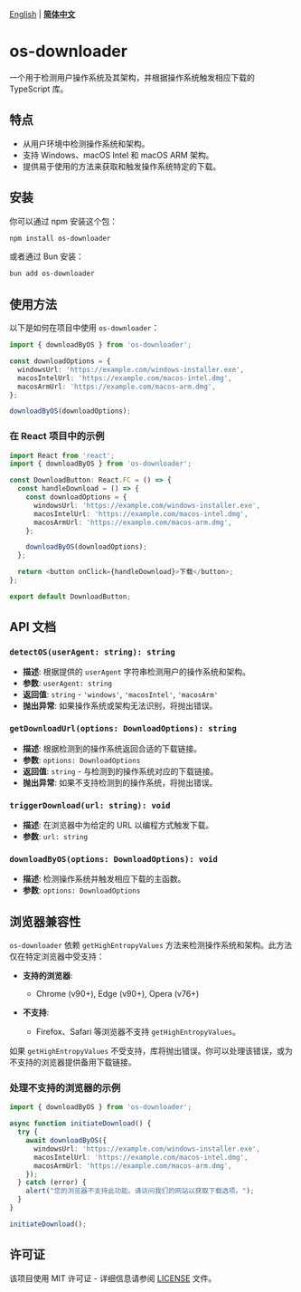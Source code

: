 
[English](./README.md) | [**简体中文**](./README_zh.md)

# os-downloader

一个用于检测用户操作系统及其架构，并根据操作系统触发相应下载的 TypeScript 库。

## 特点

- 从用户环境中检测操作系统和架构。
- 支持 Windows、macOS Intel 和 macOS ARM 架构。
- 提供易于使用的方法来获取和触发操作系统特定的下载。

## 安装

你可以通过 npm 安装这个包：

```bash
npm install os-downloader
```

或者通过 Bun 安装：

```bash
bun add os-downloader
```

## 使用方法

以下是如何在项目中使用 `os-downloader`：

```typescript
import { downloadByOS } from 'os-downloader';

const downloadOptions = {
  windowsUrl: 'https://example.com/windows-installer.exe',
  macosIntelUrl: 'https://example.com/macos-intel.dmg',
  macosArmUrl: 'https://example.com/macos-arm.dmg',
};

downloadByOS(downloadOptions);
```

### 在 React 项目中的示例

```typescript
import React from 'react';
import { downloadByOS } from 'os-downloader';

const DownloadButton: React.FC = () => {
  const handleDownload = () => {
    const downloadOptions = {
      windowsUrl: 'https://example.com/windows-installer.exe',
      macosIntelUrl: 'https://example.com/macos-intel.dmg',
      macosArmUrl: 'https://example.com/macos-arm.dmg',
    };

    downloadByOS(downloadOptions);
  };

  return <button onClick={handleDownload}>下载</button>;
};

export default DownloadButton;
```

## API 文档

### `detectOS(userAgent: string): string`

- **描述**: 根据提供的 `userAgent` 字符串检测用户的操作系统和架构。
- **参数**: `userAgent: string`
- **返回值**: `string` - `'windows'`, `'macosIntel'`, `'macosArm'`
- **抛出异常**: 如果操作系统或架构无法识别，将抛出错误。

### `getDownloadUrl(options: DownloadOptions): string`

- **描述**: 根据检测到的操作系统返回合适的下载链接。
- **参数**: `options: DownloadOptions`
- **返回值**: `string` - 与检测到的操作系统对应的下载链接。
- **抛出异常**: 如果不支持检测到的操作系统，将抛出错误。

### `triggerDownload(url: string): void`

- **描述**: 在浏览器中为给定的 URL 以编程方式触发下载。
- **参数**: `url: string`

### `downloadByOS(options: DownloadOptions): void`

- **描述**: 检测操作系统并触发相应下载的主函数。
- **参数**: `options: DownloadOptions`

## 浏览器兼容性

`os-downloader` 依赖 `getHighEntropyValues` 方法来检测操作系统和架构。此方法仅在特定浏览器中受支持：

- **支持的浏览器**:
  - Chrome (v90+), Edge (v90+), Opera (v76+)

- **不支持**:
  - Firefox、Safari 等浏览器不支持 `getHighEntropyValues`。

如果 `getHighEntropyValues` 不受支持，库将抛出错误。你可以处理该错误，或为不支持的浏览器提供备用下载链接。

### 处理不支持的浏览器的示例

```typescript
import { downloadByOS } from 'os-downloader';

async function initiateDownload() {
  try {
    await downloadByOS({
      windowsUrl: 'https://example.com/windows-installer.exe',
      macosIntelUrl: 'https://example.com/macos-intel.dmg',
      macosArmUrl: 'https://example.com/macos-arm.dmg',
    });
  } catch (error) {
    alert("您的浏览器不支持此功能。请访问我们的网站以获取下载选项。");
  }
}

initiateDownload();
```

## 许可证

该项目使用 MIT 许可证 - 详细信息请参阅 [LICENSE](LICENSE) 文件。
